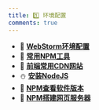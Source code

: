```yaml
---
title: 1️⃣ 环境配置
comments: true
---
```


<div class="grid cards" markdown>

- 🦢 [__WebStorm环境配置__](./A.md)
- 🐔 [__常用NPM工具__](./AA.md)
- 🏐 [__前端常用CDN网站__](./AAA.md)
- ⛄ [__安装NodeJS__](./B.md)
- 🍙 [__NPM查看软件版本__](./C.md)
- 🎳 [__NPM搭建网页服务器__](./D.md)

</div>